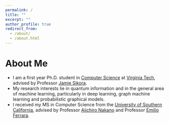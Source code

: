 ```yaml
---
permalink: /
title: ""
excerpt: ""
author_profile: true
redirect_from: 
  - /about/
  - /about.html
---
```


<!--
<p align="center">
  <img src="https://ankith-mohan.github.io/images/AnkithMohan.jpeg?raw=true" alt="Photo" style="width: 450px;"/> 
</p>
-->

# About Me
* I am a first year Ph.D. student in [Computer Science](https://cs.vt.edu/) at [Virginia Tech](https://www.vt.edu/), advised by Professor [Jamie Sikora](https://sites.google.com/site/jamiesikora/).
* My research interests lie in quantum information and in the general area of machine learning, particularly in deep learning, graph machine learning and probabilistic graphical models.
* I received my MS in Computer Science from the [University of Southern California](https://usc.edu/), advised by Professor [Aiichiro Nakano](https://viterbi.usc.edu/directory/faculty/Nakano/Aiichiro/) and Professor [Emilio Ferrara](http://emilio.ferrara.name).

<!--
# Academic Services
* Conference Reviewer: AAAI 2019, AAAI 2020, ICML 2020 (top reviewer award), NeurIPS 2020, AAAI 2021, ICLR 2021, AISTATS 2021, ICRA 2021, ICML 2021.
* Journal Reviewer: Journal of Artificial Intelligence Research (JAIR), IEEE Robotics and Automation Letters (RA-L).
-->
